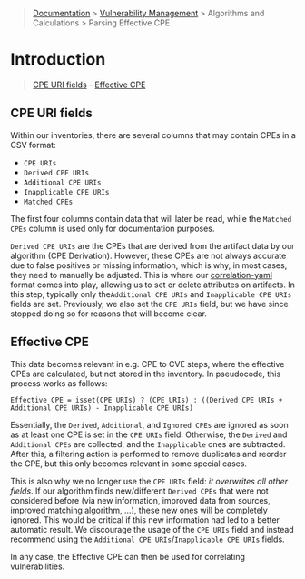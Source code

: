 > [Documentation](../../README.md) >
> [Vulnerability Management](../vulnerability-management.md) >
> Algorithms and Calculations >
> Parsing Effective CPE

# Introduction

> [CPE URI fields](#cpe-uri-fields) -
> [Effective CPE](#effective-cpe)

## CPE URI fields

Within our inventories, there are several columns that may contain CPEs in a CSV format:

- `CPE URIs`
- `Derived CPE URIs`
- `Additional CPE URIs`
- `Inapplicable CPE URIs`
- `Matched CPEs`

The first four columns contain data that will later be read, while the `Matched CPEs` column is used only for
documentation purposes.

`Derived CPE URIs` are the CPEs that are derived from the artifact data by our
algorithm (CPE Derivation). However, these CPEs are not always accurate due to false
positives or missing information, which is why, in most cases, they need to manually be adjusted. This is where
our [correlation-yaml](https://metaeffekt.com/schema/artifact-analysis/latest/artifact-data.json)
format comes into play, allowing us to set or delete attributes on artifacts.
In this step, typically only the`Additional CPE URIs` and `Inapplicable CPE URIs` fields are set. Previously,
we also set the `CPE URIs` field, but we have since stopped doing so for reasons that will become clear.

## Effective CPE

This data becomes relevant in e.g. CPE to CVE steps, where the effective CPEs
are calculated, but not stored in the inventory. In pseudocode, this process works as follows:

```
Effective CPE = isset(CPE URIs) ? (CPE URIs) : ((Derived CPE URIs + Additional CPE URIs) - Inapplicable CPE URIs)
```

Essentially, the `Derived`, `Additional`, and `Ignored CPEs` are ignored as soon as at least one CPE is set in the
`CPE URIs` field. Otherwise, the `Derived` and `Additional CPEs` are collected, and the `Inapplicable` ones are
subtracted. After this, a filtering action is performed to remove duplicates and reorder the CPE, but this only becomes
relevant in some special cases.

This is also why we no longer use the `CPE URIs` field: _it overwrites all other fields_. If our algorithm finds
new/different `Derived CPEs` that were not considered before (via new information, improved data from sources, improved
matching algorithm, ...), these new ones will be completely ignored. This would be critical if this new information
had led to a better automatic result.
We discourage the usage of the `CPE URIs` field and instead recommend using the
`Additional CPE URIs`/`Inapplicable CPE URIs` fields.

In any case, the Effective CPE can then be used for correlating vulnerabilities.
